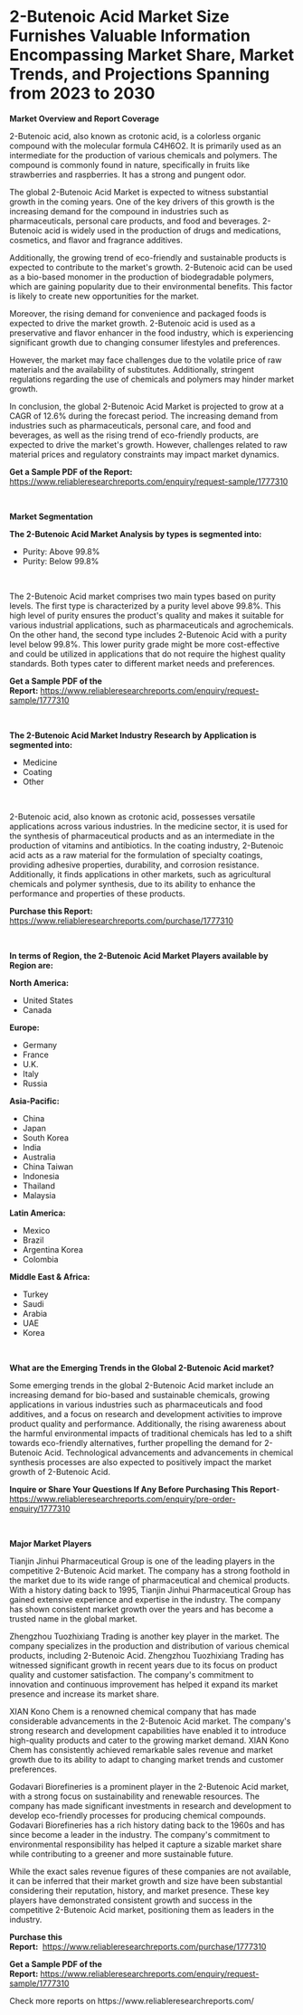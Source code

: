 <p><h1>2-Butenoic Acid Market Size Furnishes Valuable Information Encompassing Market Share, Market Trends, and Projections Spanning from 2023 to 2030</h1></p><p><strong>Market Overview and Report Coverage</strong></p>
<p><p>2-Butenoic acid, also known as crotonic acid, is a colorless organic compound with the molecular formula C4H6O2. It is primarily used as an intermediate for the production of various chemicals and polymers. The compound is commonly found in nature, specifically in fruits like strawberries and raspberries. It has a strong and pungent odor.</p><p>The global 2-Butenoic Acid Market is expected to witness substantial growth in the coming years. One of the key drivers of this growth is the increasing demand for the compound in industries such as pharmaceuticals, personal care products, and food and beverages. 2-Butenoic acid is widely used in the production of drugs and medications, cosmetics, and flavor and fragrance additives.</p><p>Additionally, the growing trend of eco-friendly and sustainable products is expected to contribute to the market's growth. 2-Butenoic acid can be used as a bio-based monomer in the production of biodegradable polymers, which are gaining popularity due to their environmental benefits. This factor is likely to create new opportunities for the market.</p><p>Moreover, the rising demand for convenience and packaged foods is expected to drive the market growth. 2-Butenoic acid is used as a preservative and flavor enhancer in the food industry, which is experiencing significant growth due to changing consumer lifestyles and preferences.</p><p>However, the market may face challenges due to the volatile price of raw materials and the availability of substitutes. Additionally, stringent regulations regarding the use of chemicals and polymers may hinder market growth.</p><p>In conclusion, the global 2-Butenoic Acid Market is projected to grow at a CAGR of 12.6% during the forecast period. The increasing demand from industries such as pharmaceuticals, personal care, and food and beverages, as well as the rising trend of eco-friendly products, are expected to drive the market's growth. However, challenges related to raw material prices and regulatory constraints may impact market dynamics.</p></p>
<p><strong>Get a Sample PDF of the Report:</strong> <a href="https://www.reliableresearchreports.com/enquiry/request-sample/1777310">https://www.reliableresearchreports.com/enquiry/request-sample/1777310</a></p>
<p>&nbsp;</p>
<p><strong>Market Segmentation</strong></p>
<p><strong>The 2-Butenoic Acid Market Analysis by types is segmented into:</strong></p>
<p><ul><li>Purity: Above 99.8%</li><li>Purity: Below 99.8%</li></ul></p>
<p>&nbsp;</p>
<p><p>The 2-Butenoic Acid market comprises two main types based on purity levels. The first type is characterized by a purity level above 99.8%. This high level of purity ensures the product's quality and makes it suitable for various industrial applications, such as pharmaceuticals and agrochemicals. On the other hand, the second type includes 2-Butenoic Acid with a purity level below 99.8%. This lower purity grade might be more cost-effective and could be utilized in applications that do not require the highest quality standards. Both types cater to different market needs and preferences.</p></p>
<p><strong>Get a Sample PDF of the Report:</strong>&nbsp;<a href="https://www.reliableresearchreports.com/enquiry/request-sample/1777310">https://www.reliableresearchreports.com/enquiry/request-sample/1777310</a></p>
<p>&nbsp;</p>
<p><strong>The 2-Butenoic Acid Market Industry Research by Application is segmented into:</strong></p>
<p><ul><li>Medicine</li><li>Coating</li><li>Other</li></ul></p>
<p>&nbsp;</p>
<p><p>2-Butenoic acid, also known as crotonic acid, possesses versatile applications across various industries. In the medicine sector, it is used for the synthesis of pharmaceutical products and as an intermediate in the production of vitamins and antibiotics. In the coating industry, 2-Butenoic acid acts as a raw material for the formulation of specialty coatings, providing adhesive properties, durability, and corrosion resistance. Additionally, it finds applications in other markets, such as agricultural chemicals and polymer synthesis, due to its ability to enhance the performance and properties of these products.</p></p>
<p><strong>Purchase this Report:</strong>&nbsp; <a href="https://www.reliableresearchreports.com/purchase/1777310">https://www.reliableresearchreports.com/purchase/1777310</a></p>
<p>&nbsp;</p>
<p><strong>In terms of Region, the 2-Butenoic Acid Market Players available by Region are:</strong></p>
<p>
    <p> <strong> North America: </strong>
        <ul>
            <li>United States</li>
            <li>Canada</li>
        </ul>
        </p> 
    <p> <strong> Europe: </strong>
        <ul>
            <li>Germany</li>
            <li>France</li>
            <li>U.K.</li>
            <li>Italy</li>
            <li>Russia</li>
        </ul>
        </p> 
    <p> <strong> Asia-Pacific: </strong>
        <ul>
            <li>China</li>
            <li>Japan</li>
            <li>South Korea</li>
            <li>India</li>
            <li>Australia</li>
            <li>China Taiwan</li>
            <li>Indonesia</li>
            <li>Thailand</li>
            <li>Malaysia</li>
        </ul>
        </p> 
    <p> <strong> Latin America: </strong>
        <ul>
            <li>Mexico</li>
            <li>Brazil</li>
            <li>Argentina Korea</li>
            <li>Colombia</li>
        </ul>
        </p> 
    <p> <strong> Middle East & Africa: </strong>
        <ul>
            <li>Turkey</li>
            <li>Saudi</li>
            <li>Arabia</li>
            <li>UAE</li>
            <li>Korea</li>
        </ul>
    </p>
    </p>
<p>&nbsp;</p>
<p><strong>What are the Emerging Trends in the Global 2-Butenoic Acid market?</strong></p>
<p><p>Some emerging trends in the global 2-Butenoic Acid market include an increasing demand for bio-based and sustainable chemicals, growing applications in various industries such as pharmaceuticals and food additives, and a focus on research and development activities to improve product quality and performance. Additionally, the rising awareness about the harmful environmental impacts of traditional chemicals has led to a shift towards eco-friendly alternatives, further propelling the demand for 2-Butenoic Acid. Technological advancements and advancements in chemical synthesis processes are also expected to positively impact the market growth of 2-Butenoic Acid.</p></p>
<p><strong>Inquire or Share Your Questions If Any Before Purchasing This Report</strong>- <a href="https://www.reliableresearchreports.com/enquiry/pre-order-enquiry/1777310">https://www.reliableresearchreports.com/enquiry/pre-order-enquiry/1777310</a></p>
<p>&nbsp;</p>
<p><strong>Major Market Players</strong></p>
<p><p>Tianjin Jinhui Pharmaceutical Group is one of the leading players in the competitive 2-Butenoic Acid market. The company has a strong foothold in the market due to its wide range of pharmaceutical and chemical products. With a history dating back to 1995, Tianjin Jinhui Pharmaceutical Group has gained extensive experience and expertise in the industry. The company has shown consistent market growth over the years and has become a trusted name in the global market.</p><p>Zhengzhou Tuozhixiang Trading is another key player in the market. The company specializes in the production and distribution of various chemical products, including 2-Butenoic Acid. Zhengzhou Tuozhixiang Trading has witnessed significant growth in recent years due to its focus on product quality and customer satisfaction. The company's commitment to innovation and continuous improvement has helped it expand its market presence and increase its market share.</p><p>XIAN Kono Chem is a renowned chemical company that has made considerable advancements in the 2-Butenoic Acid market. The company's strong research and development capabilities have enabled it to introduce high-quality products and cater to the growing market demand. XIAN Kono Chem has consistently achieved remarkable sales revenue and market growth due to its ability to adapt to changing market trends and customer preferences.</p><p>Godavari Biorefineries is a prominent player in the 2-Butenoic Acid market, with a strong focus on sustainability and renewable resources. The company has made significant investments in research and development to develop eco-friendly processes for producing chemical compounds. Godavari Biorefineries has a rich history dating back to the 1960s and has since become a leader in the industry. The company's commitment to environmental responsibility has helped it capture a sizable market share while contributing to a greener and more sustainable future.</p><p>While the exact sales revenue figures of these companies are not available, it can be inferred that their market growth and size have been substantial considering their reputation, history, and market presence. These key players have demonstrated consistent growth and success in the competitive 2-Butenoic Acid market, positioning them as leaders in the industry.</p></p>
<p><strong>Purchase this Report:</strong>&nbsp;&nbsp;<a href="https://www.reliableresearchreports.com/purchase/1777310">https://www.reliableresearchreports.com/purchase/1777310</a></p>
<p></p>
<p><strong>Get a Sample PDF of the Report:</strong>&nbsp;<a href="https://www.reliableresearchreports.com/enquiry/request-sample/1777310">https://www.reliableresearchreports.com/enquiry/request-sample/1777310</a></p>
<p>Check more reports on https://www.reliableresearchreports.com/</p>